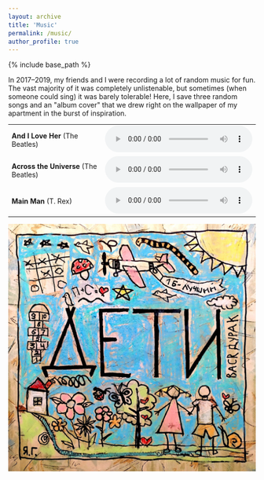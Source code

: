 ```yaml
---
layout: archive
title: 'Music'
permalink: /music/
author_profile: true
---
```


{% include base_path %}

In 2017–2019, my friends and I were recording a lot of random music for fun. The vast majority of it was completely
unlistenable, but sometimes (when someone could sing) it was barely tolerable! Here, I save three random songs and an "album cover"
that we drew right on the wallpaper of my apartment in the burst of inspiration.

<table border="0" cellspacing="0" cellpadding="0">
<tbody>
<tr>
<td><b>And I Love Her</b> (The Beatles)</td>
<td>
<audio controls>
  <source src="/music/and_i_love_her.mp3" type="audio/mpeg">
Your browser does not support the audio element.
</audio>
</td>
</tr>
<tr>
<td><b>Across the Universe</b> (The Beatles)</td>
<td>
<audio controls>
  <source src="/music/across_the_universe.mp3" type="audio/mpeg">
Your browser does not support the audio element.
</audio>
</td>
</tr>
<tr>
<td><b>Main Man</b> (T. Rex)</td>
<td>
<audio controls>
  <source src="/music/main_man.mp3" type="audio/mpeg">
Your browser does not support the audio element.
</audio>
</td>
</tr>
</tbody>
</table>

<img src="/images/album_cover.jpg">

